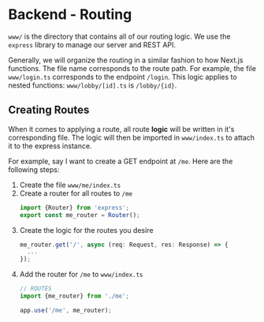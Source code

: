 # Backend - Routing

`www/` is the directory that contains all of our routing logic. We use
the `express` library to manage our server and REST API.

Generally, we will organize the routing in a similar fashion to how 
Next.js functions. The file name corresponds to the route path. For example,
the file `www/login.ts` corresponds to the endpoint `/login`. This logic
applies to nested functions: `www/lobby/[id].ts` is `/lobby/{id}`.

## Creating Routes

When it comes to applying a route, all route **logic** will be written in
it's corresponding file. The logic will then be imported in `www/index.ts`
to attach it to the express instance.

For example, say I want to create a GET endpoint at `/me`. Here are the following
steps:

1. Create the file `www/me/index.ts`
2. Create a router for all routes to `/me` 
    ```ts
    import {Router} from 'express';
    export const me_router = Router();
    ```
3. Create the logic for the routes you desire
    ```ts
    me_router.get('/', async (req: Request, res: Response) => {
      ...
    });
    ```
4. Add the router for `/me` to `www/index.ts`
    ```ts
    // ROUTES
    import {me_router} from './me';

    app.use('/me', me_router);
    ```